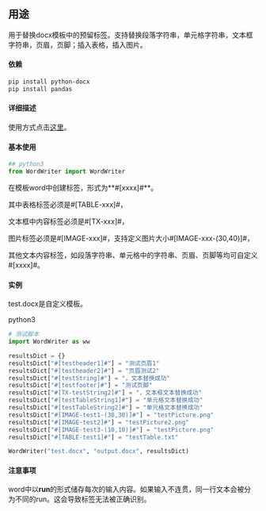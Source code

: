 ## 用途
用于替换docx模板中的预留标签。支持替换段落字符串，单元格字符串，文本框字符串，页眉，页脚；插入表格，插入图片。



#### 依赖

```bash
pip install python-docx
pip install pandas
```

#### 详细描述
使用方式点击[这里](https://pzweuj.github.io/2021/06/07/WordWriter.html)。

#### 基本使用

```python
## python3
from WordWriter import WordWriter
```

在模板word中创建标签，形式为**#[xxxx]#**。

其中表格标签必须是#[TABLE-xxx]#，

文本框中内容标签必须是#[TX-xxx]#，

图片标签必须是#[IMAGE-xxx]#，支持定义图片大小#[IMAGE-xxx-(30,40)]#，

其他文本内容标签，如段落字符串、单元格中的字符串、页眉、页脚等均可自定义#[xxxx]#。



#### 实例

test.docx是自定义模板。


python3

```python
# 测试脚本
import WordWriter as ww

resultsDict = {}
resultsDict["#[testheader1]#"] = "测试页眉1"
resultsDict["#[testheader2]#"] = "页眉测试2"
resultsDict["#[testString]#"] = "，文本替换成功"
resultsDict["#[testfooter]#"] = "测试页脚"
resultsDict["#[TX-testString2]#"] = "，文本框文本替换成功"
resultsDict["#[testTableString1]#"] = "单元格文本替换成功"
resultsDict["#[testTableString2]#"] = "单元格文本替换成功"
resultsDict["#[IMAGE-test1-(30,30)]#"] = "testPicture.png"
resultsDict["#[IMAGE-test2]#"] = "testPicture2.png"
resultsDict["#[IMAGE-test3-(10,10)]#"] = "testPicture.png"
resultsDict["#[TABLE-test1]#"] = "testTable.txt"

WordWriter("test.docx", "output.docx", resultsDict)
```

#### 注意事项
word中以**run**的形式储存每次的输入内容。如果输入不连贯，同一行文本会被分为不同的run。这会导致标签无法被正确识别。
